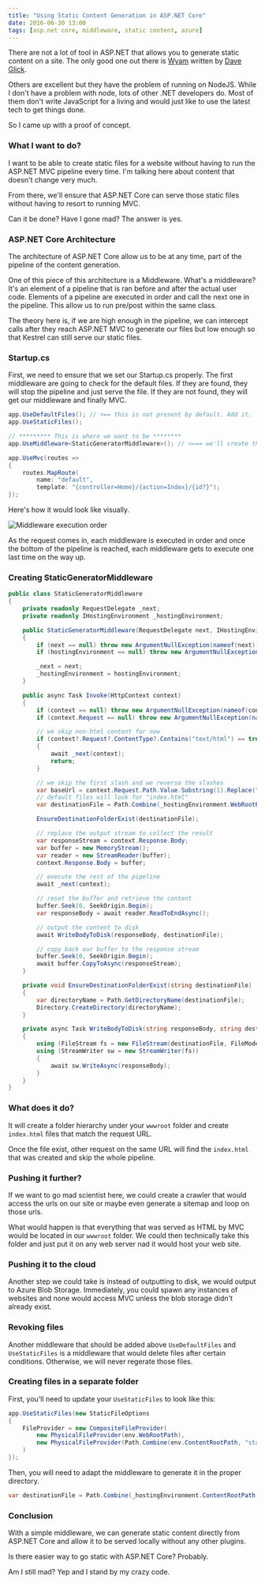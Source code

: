 ```yaml
---
title: "Using Static Content Generation in ASP.NET Core"
date: 2016-06-30 13:00
tags: [asp.net core, middleware, static content, azure]
---
```


There are not a lot of tool in ASP.NET that allows you to generate static content on a site. The only good one out there is [Wyam][1] written by [Dave Glick][2].

Others are excellent but they have the problem of running on NodeJS. While I don't have a problem with node, lots of other .NET developers do. Most of them don't write JavaScript for a living and would just like to use the latest tech to get things done.

So I came up with a proof of concept.

### What I want to do?

I want to be able to create static files for a website without having to run the ASP.NET MVC pipeline every time. I'm talking here about content that doesn't change very much.

From there, we'll ensure that ASP.NET Core can serve those static files without having to resort to running MVC.

Can it be done? Have I gone mad? The answer is yes.

### ASP.NET Core Architecture

The architecture of ASP.NET Core allow us to be at any time, part of the pipeline of the content generation.

One of this piece of this architecture is a Middleware. What's a middleware? It's an element of a pipeline that is ran before and after the actual user code. Elements of a pipeline are executed in order and call the next one in the pipeline. This allow us to run pre/post within the same class.

The theory here is, if we are high enough in the pipeline, we can intercept calls after they reach ASP.NET MVC to generate our files but low enough so that Kestrel can still serve our static files.

### Startup.cs

First, we need to ensure that we set our Startup.cs properly. The first middleware are going to check for the default files. If they are found, they will stop the pipeline and just serve the file. If they are not found, they will get our middleware and finally MVC.

```csharp
app.UseDefaultFiles(); // <== this is not present by default. Add it.
app.UseStaticFiles();

// ********* This is where we want to be ********
app.UseMiddleware<StaticGeneratorMiddleware>(); // <=== we'll create this middleware in a minute

app.UseMvc(routes =>
{
    routes.MapRoute(
        name: "default",
        template: "{controller=Home}/{action=Index}/{id?}");
});
```

Here's how it would look like visually.

![Middleware execution order](/posts/files/static-middleware.png)

As the request comes in, each middleware is executed in order and once the bottom of the pipeline is reached, each middleware gets to execute one last time on the way up.


### Creating StaticGeneratorMiddleware

```csharp
public class StaticGeneratorMiddleware
{
    private readonly RequestDelegate _next;
    private readonly IHostingEnvironment _hostingEnvironment;

    public StaticGeneratorMiddleware(RequestDelegate next, IHostingEnvironment hostingEnvironment)
    {
        if (next == null) throw new ArgumentNullException(nameof(next));
        if (hostingEnvironment == null) throw new ArgumentNullException(nameof(hostingEnvironment));

        _next = next;
        _hostingEnvironment = hostingEnvironment;
    }

    public async Task Invoke(HttpContext context)
    {
        if (context == null) throw new ArgumentNullException(nameof(context));
        if (context.Request == null) throw new ArgumentNullException(nameof(context.Request));

        // we skip non-html content for now
        if (context?.Request?.ContentType?.Contains("text/html") == true)
        {
            await _next(context);
            return;
        }

        // we skip the first slash and we reverse the slashes
        var baseUrl = context.Request.Path.Value.Substring(1).Replace("/", "\\");
        // default files will look for "index.html"
        var destinationFile = Path.Combine(_hostingEnvironment.WebRootPath, baseUrl, "index.html");

        EnsureDestinationFolderExist(destinationFile);

        // replace the output stream to collect the result
        var responseStream = context.Response.Body;
        var buffer = new MemoryStream();
        var reader = new StreamReader(buffer);
        context.Response.Body = buffer;

        // execute the rest of the pipeline
        await _next(context);

        // reset the buffer and retrieve the content
        buffer.Seek(0, SeekOrigin.Begin);
        var responseBody = await reader.ReadToEndAsync();

        // output the content to disk
        await WriteBodyToDisk(responseBody, destinationFile);

        // copy back our buffer to the response stream
        buffer.Seek(0, SeekOrigin.Begin);
        await buffer.CopyToAsync(responseStream);
    }

    private void EnsureDestinationFolderExist(string destinationFile)
    {
        var directoryName = Path.GetDirectoryName(destinationFile);
        Directory.CreateDirectory(directoryName);
    }

    private async Task WriteBodyToDisk(string responseBody, string destinationFile)
    {
        using (FileStream fs = new FileStream(destinationFile, FileMode.Create))
        using (StreamWriter sw = new StreamWriter(fs))
        {
            await sw.WriteAsync(responseBody);
        }
    }
}
```

### What does it do?

It will create a folder hierarchy under your `wwwroot` folder and create `index.html` files that match the request URL.

Once the file exist, other request on the same URL will find the `index.html` that was created and skip the whole pipeline.

### Pushing it further?

If we want to go mad scientist here, we could create a crawler that would access the urls on our site or maybe even generate a sitemap and loop on those urls.

What would happen is that everything that was served as HTML by MVC would be located in our `wwwroot` folder. We could then technically take this folder and just put it on any web server nad it would host your web site.

### Pushing it to the cloud

Another step we could take is instead of outputting to disk, we would output to Azure Blob Storage. Immediately, you could spawn any instances of websites and none would access MVC unless the blob storage didn't already exist.

### Revoking files

Another middleware that should be added above `UseDefaultFiles` and `UseStaticFiles` is a middleware that would delete files after certain conditions. Otherwise, we will never regerate those files.

### Creating files in a separate folder

First, you'll need to update your `UseStaticFiles` to look like this:

```csharp
app.UseStaticFiles(new StaticFileOptions
{
    FileProvider = new CompositeFileProvider(
        new PhysicalFileProvider(env.WebRootPath),
        new PhysicalFileProvider(Path.Combine(env.ContentRootPath, "staticgen"))
    )
});
```

Then, you will need to adapt the middleware to generate it in the proper directory.

```csharp
var destinationFile = Path.Combine(_hostingEnvironment.ContentRootPath, "staticgen", baseUrl, "index.html");
```

### Conclusion

With a simple middleware, we can generate static content directly from ASP.NET Core and allow it to be served locally without any other plugins.

Is there easier way to go static with ASP.NET Core? Probably.

Am I still mad? Yep and I stand by my crazy code.

[1]: http://wyam.io/
[2]: http://daveaglick.com/
